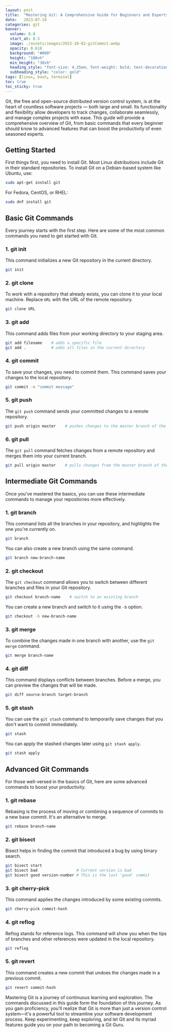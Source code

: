 ```yaml
---
layout: post
title:  "Mastering Git: A Comprehensive Guide for Beginners and Experts"
date:   2023-07-18
categories: git
banner:
  volume: 0.8
  start_at: 8.5
  image: ./assets/images/2023-10-02-gitCommit.webp
  opacity: 0.618
  background: "#000"
  height: "100vh"
  min_height: "38vh"
  heading_style: "font-size: 4.25em; font-weight: bold; text-decoration: underline"
  subheading_style: "color: gold"
tags: [linux, bash, terminal]
toc: true
toc_sticky: true
---
```


Git, the free and open-source distributed version control system, is at the heart of countless software projects — both large and small. Its functionality and flexibility allow developers to track changes, collaborate seamlessly, and manage complex projects with ease. This guide will provide a comprehensive overview of Git, from basic commands that every beginner should know to advanced features that can boost the productivity of even seasoned experts.

## Getting Started

First things first, you need to install Git. Most Linux distributions include Git in their standard repositories. To install Git on a Debian-based system like Ubuntu, use:

```bash
sudo apt-get install git
```

For Fedora, CentOS, or RHEL:

```bash
sudo dnf install git
```

## Basic Git Commands

Every journey starts with the first step. Here are some of the most common commands you need to get started with Git.

### 1. git init

This command initializes a new Git repository in the current directory.

```bash
git init
```

### 2. git clone

To work with a repository that already exists, you can clone it to your local machine. Replace `URL` with the URL of the remote repository.

```bash
git clone URL
```

### 3. git add

This command adds files from your working directory to your staging area.

```bash
git add filename    # adds a specific file
git add .           # adds all files in the current directory
```

### 4. git commit

To save your changes, you need to commit them. This command saves your changes to the local repository.

```bash
git commit -m "commit message"
```

### 5. git push

The `git push` command sends your committed changes to a remote repository.

```bash
git push origin master    # pushes changes to the master branch of the remote repository named "origin"
```

### 6. git pull

The `git pull` command fetches changes from a remote repository and merges them into your current branch.

```bash
git pull origin master    # pulls changes from the master branch of the remote repository named "origin"
```

## Intermediate Git Commands

Once you've mastered the basics, you can use these intermediate commands to manage your repositories more effectively.

### 1. git branch

This command lists all the branches in your repository, and highlights the one you're currently on.

```bash
git branch
```

You can also create a new branch using the same command.

```bash
git branch new-branch-name
```

### 2. git checkout

The `git checkout` command allows you to switch between different branches and files in your Git repository.

```bash
git checkout branch-name    # switch to an existing branch
```

You can create a new branch and switch to it using the `-b` option.

```bash
git checkout -b new-branch-name
```

### 3. git merge

To combine the changes made in one branch with another, use the `git merge` command.

```bash
git merge branch-name
```

### 4. git diff

This command displays conflicts between branches. Before a merge, you can preview the changes that will be made.

```bash
git diff source-branch target-branch
```

### 5. git stash

You can use the `git stash` command to temporarily save changes that you don't want to commit immediately.

```bash
git stash
```

You can apply the stashed changes later using `git stash apply`.

```bash
git stash apply
```

## Advanced Git Commands

For those well-versed in the basics of Git, here are some advanced commands to boost your productivity.

### 1. git rebase

Rebasing is the process of moving or combining a sequence of commits to a new base commit. It's an alternative to merge.

```bash
git rebase branch-name
```

### 2. git bisect

Bisect helps in finding the commit that introduced a bug by using binary search.

```bash
git bisect start
git bisect bad                 # Current version is bad
git bisect good version-number # This is the last 'good' commit
```

### 3. git cherry-pick

This command applies the changes introduced by some existing commits.

```bash
git cherry-pick commit-hash
```

### 4. git reflog

Reflog stands for reference logs. This command will show you when the tips of branches and other references were updated in the local repository.

```bash
git reflog
```

### 5. git revert

This command creates a new commit that undoes the changes made in a previous commit.

```bash
git revert commit-hash
```

Mastering Git is a journey of continuous learning and exploration. The commands discussed in this guide form the foundation of this journey. As you gain proficiency, you'll realize that Git is more than just a version control system—it's a powerful tool to streamline your software development process. Keep experimenting, keep exploring, and let Git and its myriad features guide you on your path to becoming a Git Guru.